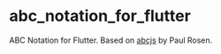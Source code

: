 # abc_notation_for_flutter

ABC Notation for Flutter. Based on [abcjs](https://github.com/paulrosen/abcjs) by Paul Rosen.
